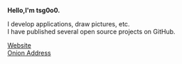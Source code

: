 **Hello,I'm tsg0o0.**

I develop applications, draw pictures, etc.  
I have published several open source projects on GitHub.

[Website](https://tsg0o0.com/)  
[Onion Address](http://tsg4o4zjaknpkbefs2k47a7emkl54moz2t2k4py4gbyhz6v7vubsjbad.onion/)
